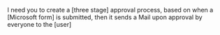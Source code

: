 I need you to create a [three stage] approval process, based on when a [Microsoft form] is submitted, then it sends a Mail upon approval by everyone to the [user]

